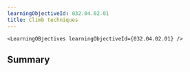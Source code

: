 ```yaml
---
learningObjectiveId: 032.04.02.01
title: Climb techniques
---
```


```tsx eval
<LearningOBjectives learningObjectiveId={032.04.02.01} />
```

## Summary
